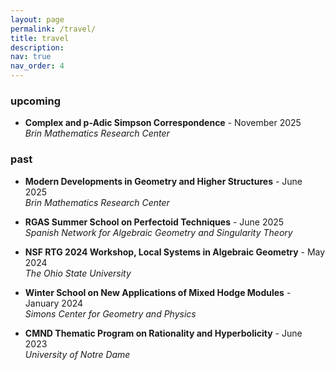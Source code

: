 ```yaml
---
layout: page
permalink: /travel/
title: travel
description: 
nav: true
nav_order: 4
---
```


### upcoming
- **Complex and p-Adic Simpson Correspondence** - November 2025  
  *Brin Mathematics Research Center* 

### past
- **Modern Developments in Geometry and Higher Structures** - June 2025  
  *Brin Mathematics Research Center*

- **RGAS Summer School on Perfectoid Techniques** - June 2025  
  *Spanish Network for Algebraic Geometry and Singularity Theory*

- **NSF RTG 2024 Workshop, Local Systems in Algebraic Geometry** - May 2024  
  *The Ohio State University*

- **Winter School on New Applications of Mixed Hodge Modules** - January 2024  
  *Simons Center for Geometry and Physics*

<!--
- **CMS Summer School on Algebraic Geometry** - July 2023  
  *Derived categories, stability conditions, moduli (Technion Institute)* -->

- **CMND Thematic Program on Rationality and Hyperbolicity** - June 2023  
  *University of Notre Dame*